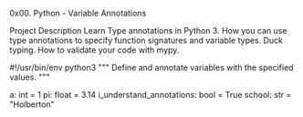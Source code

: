 0x00. Python - Variable Annotations


Project Description
Learn Type annotations in Python 3. How you can use type annotations to specify function signatures and variable types. Duck typing. How to validate your code with mypy.

#!/usr/bin/env python3
"""
Define and annotate variables with the specified values.
"""


a: int = 1
pi: float = 3.14
i_understand_annotations: bool = True
school: str = "Holberton"
